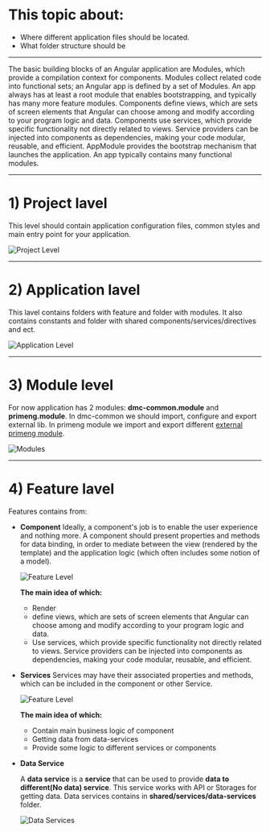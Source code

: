 # This topic about:
* Where different application files should be located.
* What folder structure should be
---
The basic building blocks of an Angular application are Modules, which provide a compilation context for components. Modules collect related code into functional sets; an Angular app is defined by a set of Modules. An app always has at least a root module that enables bootstrapping, and typically has many more feature modules.
Components define views, which are sets of screen elements that Angular can choose among and modify according to your program logic and data.
Components use services, which provide specific functionality not directly related to views. Service providers can be injected into components as dependencies, making your code modular, reusable, and efficient.
AppModule provides the bootstrap mechanism that launches the application. An app typically contains many functional modules.

---
# 1) Project lavel

This level should contain application configuration files, common styles and main entry point for your application.

![Project Level](https://github.com/dovgevgen/DataMiningCombiner/blob/frontendDevel/DMC-UI/doc/img/ProjectLevel.PNG)

---
# 2) Application lavel

This lavel contains folders with feature and folder with modules. It also contains constants and folder with shared components/services/directives and ect.

![Application Level](https://github.com/dovgevgen/DataMiningCombiner/blob/frontendDevel/DMC-UI/doc/img/ApplicationLevel.png)

---
# 3) Module level

For now application has 2 modules: **dmc-common.module** and  **primeng.module**. 
In dmc-common we should import, configure and export external lib. In primeng module we import and export different [external primeng module](https://www.primefaces.org/primeng/#/).

![Modules](https://github.com/dovgevgen/DataMiningCombiner/blob/frontendDevel/DMC-UI/doc/img/Modules.PNG)

---
# 4) Feature lavel
Features contains from:
* **Component**
    Ideally, a component's job is to enable the user experience and nothing more. A component should present properties and methods for data binding, in order to mediate between the view (rendered by the template) and the application logic (which often includes some notion of a model).
    
    ![Feature Level](https://github.com/dovgevgen/DataMiningCombiner/blob/frontendDevel/DMC-UI/doc/img/FeatureLevel.png)
    
    **The main idea of which:**
    * Render
    * define views, which are sets of screen elements that Angular can choose among and modify according to your program logic and data.
    * Use services, which provide specific functionality not directly related to views. Service providers can be injected into components as dependencies, making your code modular, reusable, and efficient.
    
* **Services**
    Services may have their associated properties and methods, which can be included in the component or other Service.
    
    ![Feature Level](https://github.com/dovgevgen/DataMiningCombiner/blob/frontendDevel/DMC-UI/doc/img/FeatureLevel.png)
    
    **The main idea of which:**
    * Contain main business logic of component
    * Getting data from data-services
    * Provide some logic to different services or components
    
* **Data Service**

    A **data service** is a **service** that can be used to provide **data to different(No data) service**. This service works with API or Storages for getting data. Data services contains in **shared/services/data-services** folder.
    
    ![Data Services](https://github.com/dovgevgen/DataMiningCombiner/blob/frontendDevel/DMC-UI/doc/img/DataServices.PNG)
